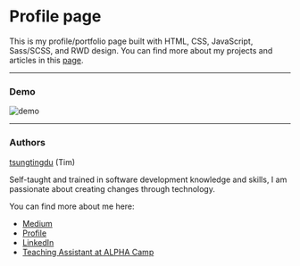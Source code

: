 # Profile page

This is my profile/portfolio page built with HTML, CSS, JavaScript, Sass/SCSS, and RWD design. You can find more about my projects and articles in this [page](https://tsungtingdu.github.io/profile).

***
### Demo

![demo](demo.gif)
***

### Authors
[tsungtingdu](https://github.com/tsungtingdu) (Tim)

Self-taught and trained in software development knowledge and skills, I am passionate about creating changes through technology.

You can find more about me here:
* [Medium](https://medium.com/tds-note)
* [Profile](https://tsungtingdu.github.io/profile)
* [LinkedIn](https://www.linkedin.com/in/tsung-ting-tu/)
* [Teaching Assistant at ALPHA Camp](https://lighthouse.alphacamp.co/users/3247/ta_profile)

